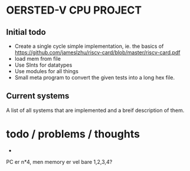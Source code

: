 OERSTED-V CPU PROJECT
=====================

## Initial todo
  - Create a single cycle simple implementation, ie. the basics of https://github.com/jameslzhu/riscv-card/blob/master/riscv-card.pdf 
  - load mem from file
  - Use SInts for datatypes 
  - Use modules for all things
  - Small meta program to convert the given tests into a long hex file.

## Current systems
A list of all systems that are implemented and a breif description of them.


# todo / problems / thoughts
- 
PC er n*4, men memory er vel bare 1,2,3,4?